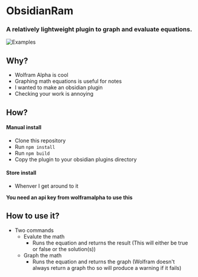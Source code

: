 # ObsidianRam
### A relatively lightweight plugin to graph and evaluate equations.


![Examples](https://user-images.githubusercontent.com/77695343/167774702-8cc24d1c-7525-4beb-953f-199084e90d57.gif)


## Why?
- Wolfram Alpha is cool
- Graphing math equations is useful for notes
- I wanted to make an obsidian plugin
- Checking your work is annoying

## How?
#### Manual install
- Clone this repository
- Run `npm install`
- Run `npm build`
- Copy the plugin to your obsidian plugins directory

#### Store install
- Whenver I get around to it

**You need an api key from wolframalpha to use this**

## How to use it?
- Two commands
  - Evalute the math
    - Runs the equation and returns the result (This will either be true or false or the solution(s))
  - Graph the math
    - Runs the equation and returns the graph (Wolfram doesn't always return a graph tho so will produce a warning if it fails)


